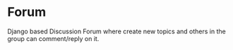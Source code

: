 # Forum

Django based Discussion Forum where create new topics and others in the group can comment/reply on it.
